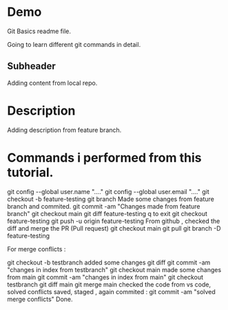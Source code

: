 # Demo 

Git Basics readme file.

Going to learn different git commands in detail.

## Subheader

Adding content from local repo.

# Description

Adding description from feature branch. 


# Commands i performed from this tutorial.

git config --global user.name "...."
git config --global user.email "...."
git checkout -b feature-testing
git branch
Made some changes from feature branch and commited.
git commit -am "Changes made from feature branch"
git checkout main
git diff feature-testing 
q to exit
git checkout feature-testing 
git push -u origin feature-testing 
From github , checked the diff and merge the PR (Pull request)
git checkout main
git pull 
git branch -D feature-testing

For merge conflicts : 

git checkout -b testbranch
added some changes
git diff
git commit -am "changes in index from testbranch"
git checkout main
made some changes from main
git commit -am "changes in index from main"
git checkout testbranch
git diff main
git merge main
checked the code from vs code, solved conflicts saved, staged , again commited : git commit -am "solved merge conflicts"
Done.


